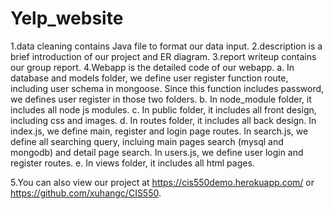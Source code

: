 # Yelp_website
1.data cleaning contains Java file to format our data input.
2.description is a brief introduction of our project and ER diagram.
3.report writeup contains our group report.
4.Webapp is the detailed code of our webapp.
	a. In database and models folder, we define user register function route, including user schema in mongoose. Since this function includes password, we defines user register in those two folders.
	b. In node_module folder, it includes all node js modules.
	c. In public folder, it includes all front design, including css and images.
	d. In routes folder, it includes all back design. In index.js, we define main, register and login page routes. In search.js, we define all searching query, incluing main pages search (mysql and mongodb) and detail page search. In users.js, we define user login and register routes.
	e. In views folder, it includes all html pages. 

5.You can also view our project at https://cis550demo.herokuapp.com/ or https://github.com/xuhangc/CIS550.
